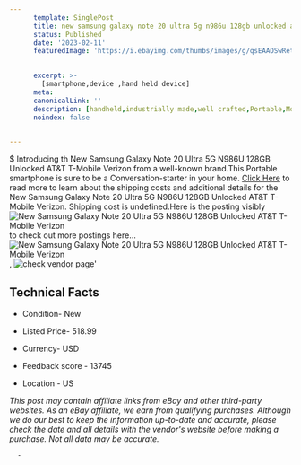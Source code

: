 ```yaml
---
      template: SinglePost
      title: new samsung galaxy note 20 ultra 5g n986u 128gb unlocked at t t mobile verizon
      status: Published
      date: '2023-02-11'
      featuredImage: 'https://i.ebayimg.com/thumbs/images/g/qsEAAOSwRetf65GL/s-l225.jpg'
       

      excerpt: >-
        [smartphone,device ,hand held device]
      meta:
      canonicalLink: ''
      description: [handheld,industrially made,well crafted,Portable,Mobile,Compact,Convenient,Lightweight,Maneuverable,Man-portable,Miniature,Carriable,Hand-held,Light,Holdable,Transportable,Mobile device,Pocket-sized,On-the-go,Wireless,Cordless,Compact size,Convenient size, smartphone,device ,hand held device]
      noindex: false
      

---
```

$
      Introducing th New Samsung Galaxy Note 20 Ultra 5G N986U 128GB Unlocked AT&T T-Mobile Verizon from a well-known brand.This Portable smartphone is sure to be a Conversation-starter in your home. [Click Here](https://www.ebay.com/itm/203817445969?hash=item2f74776a51%3Ag%3AqsEAAOSwRetf65GL&mkevt=1&mkcid=1&mkrid=711-53200-19255-0&campid=%253CePNCampaignId%253E&customid=%253CreferenceId%253E&toolid=10049) to read more to learn about the shipping costs and additional details for the New Samsung Galaxy Note 20 Ultra 5G N986U 128GB Unlocked AT&T T-Mobile Verizon. Shipping cost is undefined.Here is the posting visibly ![New Samsung Galaxy Note 20 Ultra 5G N986U 128GB Unlocked AT&T T-Mobile Verizon](https://i.ebayimg.com/thumbs/images/g/qsEAAOSwRetf65GL/s-l225.jpg) to check out more postings here... ![New Samsung Galaxy Note 20 Ultra 5G N986U 128GB Unlocked AT&T T-Mobile Verizon](https://i.ebayimg.com/images/g/qsEAAOSwRetf65GL/s-l1600.jpg), ![check vendor page](https://origin-galleryplus.ebayimg.com/ws/web/203817445969_2_0_1/225x225.jpg,https://origin-galleryplus.ebayimg.com/ws/web/203817445969_3_0_1/225x225.jpg)'

      

 ## Technical Facts 



     
      

 - Condition- New 


      

 - Listed Price- 518.99 


      

 - Currency- USD 


      

 - Feedback score - 13745 


      

 - Location - US 


      
      

 *_This post may contain affiliate links from eBay and other third-party websites. As an eBay affiliate, we earn from qualifying purchases. Although we do our best to keep the information up-to-date and accurate, please check the date and all details with the vendor's website before making a purchase. Not all data may be accurate._*




      -
